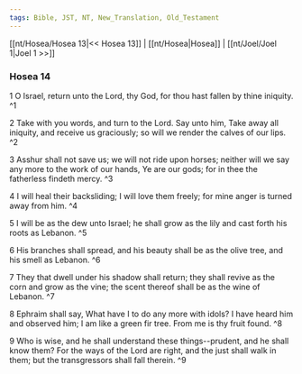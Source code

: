 ```yaml
---
tags: Bible, JST, NT, New_Translation, Old_Testament
---
```


[[nt/Hosea/Hosea 13|<< Hosea 13]] | [[nt/Hosea|Hosea]] | [[nt/Joel/Joel 1|Joel 1 >>]]

### Hosea 14

1 O Israel, return unto the Lord, thy God, for thou hast fallen by thine iniquity.  ^1

2 Take with you words, and turn to the Lord. Say unto him, Take away all iniquity, and receive us graciously; so will we render the calves of our lips.  ^2

3 Asshur shall not save us; we will not ride upon horses; neither will we say any more to the work of our hands, Ye are our gods; for in thee the fatherless findeth mercy.  ^3

4 I will heal their backsliding; I will love them freely; for mine anger is turned away from him.  ^4

5 I will be as the dew unto Israel; he shall grow as the lily and cast forth his roots as Lebanon.  ^5

6 His branches shall spread, and his beauty shall be as the olive tree, and his smell as Lebanon.  ^6

7 They that dwell under his shadow shall return; they shall revive as the corn and grow as the vine; the scent thereof shall be as the wine of Lebanon.  ^7

8 Ephraim shall say, What have I to do any more with idols? I have heard him and observed him; I am like a green fir tree. From me is thy fruit found.  ^8

9 Who is wise, and he shall understand these things\--prudent, and he shall know them? For the ways of the Lord are right, and the just shall walk in them; but the transgressors shall fall therein.  ^9

 

